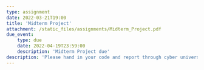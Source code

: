 ```yaml
---
type: assignment
date: 2022-03-21T19:00
title: 'Midterm Project'
attachment: /static_files/assignments/Midterm_Project.pdf
due_event: 
    type: due
    date: 2022-04-19T23:59:00
    description: 'Midterm Project due'
description: 'Please hand in your code and report through cyber university.'
---
```

